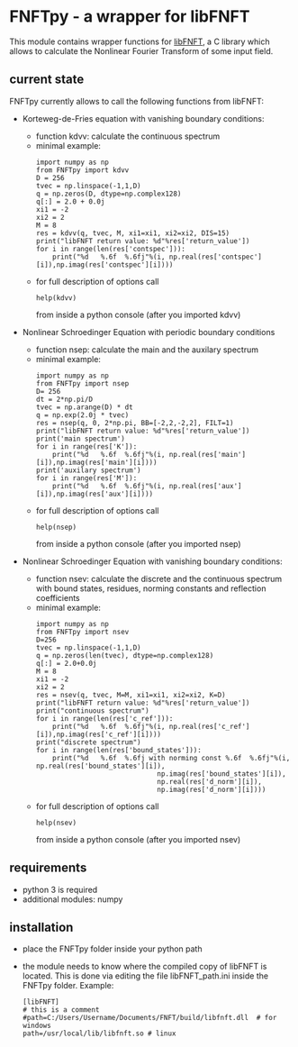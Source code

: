 # FNFTpy - a wrapper for libFNFT

This module contains wrapper functions for [libFNFT](https://github.com/FastNFT), a C library which allows to calculate
the Nonlinear Fourier Transform of some input field.

## current state

FNFTpy currently allows to call the following functions from libFNFT:

* Korteweg-de-Fries equation with vanishing boundary conditions:
  * function kdvv: calculate the continuous spectrum
  * minimal example:
       ```
       import numpy as np
       from FNFTpy import kdvv
       D = 256
       tvec = np.linspace(-1,1,D)
       q = np.zeros(D, dtype=np.complex128)
       q[:] = 2.0 + 0.0j
       xi1 = -2
       xi2 = 2
       M = 8
       res = kdvv(q, tvec, M, xi1=xi1, xi2=xi2, DIS=15)
       print("libFNFT return value: %d"%res['return_value'])
       for i in range(len(res['contspec'])):
           print("%d   %.6f  %.6fj"%(i, np.real(res['contspec'][i]),np.imag(res['contspec'][i])))
       ```
   * for full description of options call
       ```
       help(kdvv)
       ```
     from inside a python console (after you imported kdvv)
  
* Nonlinear Schroedinger Equation with periodic boundary conditions
  * function nsep: calculate the main and the auxilary spectrum 
  * minimal example:
      ```
      import numpy as np
      from FNFTpy import nsep
      D= 256
      dt = 2*np.pi/D
      tvec = np.arange(D) * dt
      q = np.exp(2.0j * tvec)
      res = nsep(q, 0, 2*np.pi, BB=[-2,2,-2,2], FILT=1)
      print("libFNFT return value: %d"%res['return_value'])
      print('main spectrum')
      for i in range(res['K']):
          print("%d   %.6f  %.6fj"%(i, np.real(res['main'][i]),np.imag(res['main'][i])))        
      print('auxilary spectrum')
      for i in range(res['M']):
          print("%d   %.6f  %.6fj"%(i, np.real(res['aux'][i]),np.imag(res['aux'][i])))
      ```
  * for full description of options call
       ```
       help(nsep)
       ```
    from inside a python console (after you imported nsep)
  
* Nonlinear Schroedinger Equation with vanishing boundary conditions:
  * function nsev: calculate the discrete and the continuous spectrum
    with bound states, residues, norming constants and reflection coefficients
  * minimal example:
      ```
      import numpy as np
      from FNFTpy import nsev
      D=256        
      tvec = np.linspace(-1,1,D)
      q = np.zeros(len(tvec), dtype=np.complex128)
      q[:] = 2.0+0.0j
      M = 8
      xi1 = -2
      xi2 = 2
      res = nsev(q, tvec, M=M, xi1=xi1, xi2=xi2, K=D)
      print("libFNFT return value: %d"%res['return_value'])
      print("continuous spectrum")
      for i in range(len(res['c_ref'])):
          print("%d   %.6f  %.6fj"%(i, np.real(res['c_ref'][i]),np.imag(res['c_ref'][i])))
      print("discrete spectrum")
      for i in range(len(res['bound_states'])):
          print("%d   %.6f  %.6fj with norming const %.6f  %.6fj"%(i, np.real(res['bound_states'][i]),
                                    np.imag(res['bound_states'][i]),
                                    np.real(res['d_norm'][i]),
                                    np.imag(res['d_norm'][i])))
       ```
  * for full description of options call
       ```
       help(nsev)
       ```
     from inside a python console (after you imported nsev)
  
  
## requirements
 * python 3 is required
 * additional modules: numpy 
 
## installation
 * place the FNFTpy folder inside your python path
 * the module needs to know where the compiled copy of libFNFT is located. This is done via editing the 
   file libFNFT_path.ini inside the FNFTpy folder. Example:
       
   ```
   [libFNFT]
   # this is a comment
   #path=C:/Users/Username/Documents/FNFT/build/libfnft.dll  # for windows
   path=/usr/local/lib/libfnft.so # linux
   ```
